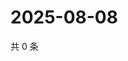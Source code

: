 # 2025-08-08

共 0 条

<!-- BEGIN ZHIHUQUESTIONS -->
<!-- 最后更新时间 Fri Aug 08 2025 07:12:51 GMT+0800 (China Standard Time) -->

<!-- END ZHIHUQUESTIONS -->
